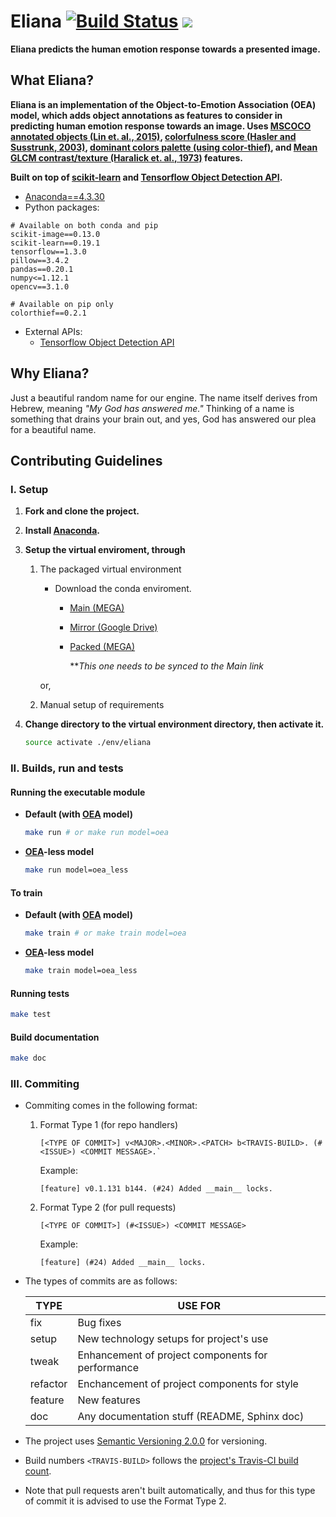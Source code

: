 # Eliana [![Build Status](https://travis-ci.org/raymelon/Eliana.svg)](https://travis-ci.org/raymelon/Eliana) ![](https://reposs.herokuapp.com/?path=raymelon/Eliana)

**Eliana predicts the human emotion response towards a presented image.**

## What Eliana?

**Eliana is an implementation of the Object-to-Emotion Association (OEA) model, which adds object annotations as features to consider in predicting human emotion response towards an image. Uses [MSCOCO annotated objects (Lin et. al., 2015)](http://arxiv.org/abs/1405.0312), [colorfulness score (Hasler and  Susstrunk, 2003)](https://infoscience.epfl.ch/record/33994/files/HaslerS03.pdf), [dominant colors palette (using color-thief)](https://github.com/fengsp/color-thief-py), and [Mean GLCM contrast/texture (Haralick et. al., 1973)](http://haralick.org/journals/TexturalFeatures.pdf) features.**

**Built on top of [scikit-learn](https://github.com/scikit-learn/scikit-learn) and [Tensorflow Object Detection API](https://github.com/tensorflow/models/tree/master/research/object_detection).**

- [Anaconda==4.3.30](https://www.anaconda.com/download/)
- Python packages:
```
# Available on both conda and pip
scikit-image==0.13.0
scikit-learn==0.19.1
tensorflow==1.3.0
pillow==3.4.2
pandas==0.20.1
numpy<=1.12.1
opencv==3.1.0

# Available on pip only
colorthief==0.2.1
```
- External APIs:
   - [Tensorflow Object Detection API](https://github.com/tensorflow/models/tree/master/research/object_detection)

## Why Eliana?

Just a beautiful random name for our engine. The name itself derives from Hebrew, meaning *"My God has answered me."* Thinking of a name is something that drains your brain out, and yes, God has answered our plea for a beautiful name.

## Contributing Guidelines
### I. Setup
1. **Fork and clone the project.**
2. **Install [Anaconda](https://www.anaconda.com/downloads).**
3. **Setup the virtual enviroment, through**
   1. The packaged virtual environment
        - Download the conda enviroment.
            - [Main (MEGA)](https://mega.nz/#F!Yn4WzY6I!3o2klQ-LfVwkTt61yVA9Gw)
            - [Mirror (Google Drive)](https://drive.google.com/open?id=0B2Gw0zD3SerkVWtsSVlRTUNuWVE)
            - [Packed  (MEGA)](https://mega.nz/#!82gBBCqT!clt5iihZZGYDGOE6utsr207iNviRAFqbI-_TsPFmswQ)
            
               ***This one needs to be synced to the Main link*
             
      or,          
   2. Manual setup of requirements

4. **Change directory to the virtual environment directory, then activate it.**
   ```Bash
   source activate ./env/eliana
   ```
   
### II. Builds, run and tests

#### Running the executable module

   - **Default (with [OEA](#what-eliana) model)**
      ```Bash
      make run # or make run model=oea
      ```
      
   - **[OEA](#what-eliana)-less model**
      ```Bash
      make run model=oea_less
      ```

#### To train
   - **Default (with [OEA](#what-eliana) model)**
      ```Bash
      make train # or make train model=oea
      ```
      
   - **[OEA](#what-eliana)-less model**
      ```Bash
      make train model=oea_less
      ```

#### Running tests
```Bash
make test
```

#### Build documentation
```Bash
make doc
```

### III. Commiting
- Commiting comes in the following format:
   1. Format Type 1 (for repo handlers)
       
       ```
       [<TYPE OF COMMIT>] v<MAJOR>.<MINOR>.<PATCH> b<TRAVIS-BUILD>. (#<ISSUE>) <COMMIT MESSAGE>.`
       ```
       Example:
       ```
       [feature] v0.1.131 b144. (#24) Added __main__ locks.
       ```

   2. Format Type 2 (for pull requests)
   
      ```
      [<TYPE OF COMMIT>] (#<ISSUE>) <COMMIT MESSAGE>
      ```
      Example:
       ```
       [feature] (#24) Added __main__ locks.
       ```

- The types of commits are as follows:


     | TYPE | USE FOR |
     |----- | ------- |
     | fix | Bug fixes |
     | setup | New technology setups for project's use |
     | tweak | Enhancement of project components for performance |
     | refactor | Enchancement of project components for style |
     | feature | New features |
     | doc | Any documentation stuff (README, Sphinx doc) |

- The project uses [Semantic Versioning 2.0.0](http://semver.org/) for versioning.

- Build numbers `<TRAVIS-BUILD>` follows the [project's Travis-CI build count](https://travis-ci.org/raymelon/Eliana). 

- Note that pull requests aren't built automatically, and thus for this type of commit it is advised to use the Format Type 2.



